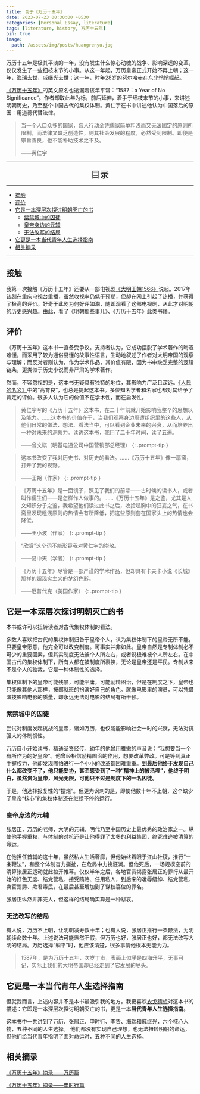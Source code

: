 ```yaml
---
title: 关于《万历十五年》
date: 2023-07-23 00:30:00 +0530
categories: [Personal Essay, literature]
tags: [literature, history, 万历十五年]
pin: true
image:
  path: /assets/img/posts/huangrenyu.jpg
---
```



万历十五年是极其平淡的一年，没有发生什么惊心动魄的战争、影响深远的变革，仅仅发生了一些细枝末节的小事。从这一年起，万历皇帝正式开始不再上朝；这一年，海瑞去世，戚继光去世；这一年，时年28岁的努尔哈赤在东北悄悄崛起。

[《万历十五年》](https://baike.baidu.com/item/%E4%B8%87%E5%8E%86%E5%8D%81%E4%BA%94%E5%B9%B4/83205)的英文原名也透漏着该年平常：“1587：a Year of No Significance”。作者却取此年为标，前后延伸，着手于细枝末节的小事，来讲述明朝历史，乃至整个中国古代的集权体制。黄仁宇在书中讲述他认为中国落后的原因：用道德代替法律。

> 当一个人口众多的国家，各人行动全凭儒家简单粗浅而又无法固定的原则所限制，而法律又缺乏创造性，则其社会发展的程度，必然受到限制。即便是宗旨善良，也不能补助技术之不及。
> 
>——黄仁宇


---
<center><font size='5'> 目录 </font></center>

---

<!-- TOC -->
  * [接触](#接触)
  * [评价](#评价)
  * [它是一本深层次探讨明朝灭亡的书](#它是一本深层次探讨明朝灭亡的书)
    * [紫禁城中的囚徒](#紫禁城中的囚徒)
    * [皇帝身边的元辅](#皇帝身边的元辅)
    * [无法改写的结局](#无法改写的结局)
  * [它更是一本当代青年人生选择指南](#它更是一本当代青年人生选择指南)
  * [相关摘录](#相关摘录)
<!-- TOC -->

---



## 接触
我第一次接触《万历十五年》还要从一部电视剧[《大明王朝1566》](https://baike.baidu.com/item/%E5%A4%A7%E6%98%8E%E7%8E%8B%E6%9C%9D1566%E5%98%89%E9%9D%96%E4%B8%8E%E6%B5%B7%E7%91%9E/185646)说起。2017年该剧在重庆电视台重播，虽然收视率仍低于预期，但却在网上引起了热播，并获得了极高的评价。好奇于此剧为何好评如潮，随即观看了这部电视剧，从此才对明朝的历史感兴趣。由此，看了《明朝那些事儿》、《万历十五年》此类书籍。

## 评价

《万历十五年》这本书一直备受争议。支持者认为，它成功摆脱了学术著作的晦涩难懂，而采用了较为通俗易懂的故事性语言，生动地叙述了作者对大明帝国的观察与理解；而反对者则认为，作为学术作品，其价值有限，因为书中缺乏完整的逻辑链条，更类似于历史小说而非严肃的学术著作。

然而，不容忽视的是，这本书无疑具有独特的地位，其影响力广泛且深远。[《人民的名义》](https://baike.baidu.com/item/%E4%BA%BA%E6%B0%91%E7%9A%84%E5%90%8D%E4%B9%89/17545218)中的“高育良”，也总是提起这本书。多位知名学者和名家也都对其给予了肯定的评价。很多人认为它的价值不在学术性，而在启发性。

>黄仁宇写的《万历十五年》这本书，在二十年前就开始影响我整个的思想以及能力。……这本书的价值在于，当我们观察身边周遭组织里的这些人，从他们日常的做法、想法、看法当中，可以看到企业未来的兴衰，从而培养出一种对未来的洞察力。读透这本书，我用了二十年时间，读了五遍。
>
>——曾文祺（明基电通公司中国营销部总经理）
{: .prompt-tip }

>这本书改变了我对历史书、对历史的看法。……《万历十五年》像一扇窗，打开了我的视野。
>
>——王朔（作家）
{: .prompt-tip }

>《万历十五年》是一面镜子，照见了我们的前辈——古时候的读书人，或者叫作儒生们——是怎样作人做事的。……《万历十五年》是之鉴，尤其是人文知识分子之鉴，我希望他们读过此书之后，收拾起胸中的狂妄之气，在书斋里发现粗浅原则的热情会有所降低，把这些原则套在国家头上的热情也会降低。
>
>——王小波（作家）
{: .prompt-tip }

> “欣赏”这个词不能形容我对黄仁宇的崇敬。
>
>——易中天（学者）
{: .prompt-tip }

>《万历十五年》尽管是一部严谨的学术作品，但却具有卡夫卡小说《长城》那样的超现实主义的梦幻色彩。
>
>——厄普代克（美国作家）
{: .prompt-tip }


## 它是一本深层次探讨明朝灭亡的书

本书或许可以扭转读者对古代集权体制的看法。

多数人喜欢把古代的集权体制归咎于皇帝个人，认为集权体制下的皇帝无所不能，只要皇帝愿意，他完全可以改变制度。可事实并非如此。皇帝自然是专制体制必不可少的重要因素，但其实制度无法被个人所左右，或者说极难被个人所左右。在中国古代的集权体制下，所有人都在被制度所裹挟，无论是皇帝还是平民。专制从来不是个人的独裁，它是一种体制性的选择。

集权体制下的皇帝可能残暴，可能平庸，可能励精图治，但是在制度之下，皇帝也只能像其他人那样，按部就班的扮演好自己的角色。就像电影里的演员，可以凭借演技影响电影的质量，却永远无法对电影的结局有所干预。

### 紫禁城中的囚徒

尝试对制度发起挑战的皇帝，诸如万历，也仅能能影响社会一时的兴衰，无法对抗强大的体制惯性。

万历自小开始读书，精通圣贤经传。幼年的他曾用稚嫩的声音说：“我想要当一个有所作为的好皇帝”。他曾经相信励精图治的作用，想要改革弊政。可是等到真正手握权力，他却发现哪怕进行一个小小的改革都困难重重。**到最后他终于发现自己什么都改变不了，他只能妥协，甚至感受到了一种“精神上的被活埋”，他终于明白，虽然贵为皇帝，风光无限，可他只不过是制度下的一名囚徒。**

于是，他选择报复性的“摆烂”。但更为讽刺的是，即使他数十年不上朝，这个缺少了皇帝“核心”的集权体制还在继续不停的运行。

### 皇帝身边的元辅

张居正，万历的老师，大明的元辅，明代乃至中国历史上最优秀的政治家之一。纵使他手握重权，与体制的对抗还是让他得罪了太多的利益集团，终究难逃被清算的命运。

在他担任首辅的这十年，虽然私人生活奢靡，但他始终着眼于江山社稷，推行“一条鞭法”，和整个体制奋力撕扯，在危局中力挽狂澜。但他死后，一场规模空前的清算张居正运动就此拉开帷幕。仅仅半年之后，各地官员揭露张居正的罪行从最开始的好色无度、结党营私、接受贿赂、任用私人，到后来的凌辱缙绅、结党营私、卖官鬻爵、欺君毒民，在最后甚至增加到了谋权篡位的罪名。 

张居正纵然并非完人，但这样的结局确实算是一种悲哀。


### 无法改写的结局

有人说，万历不上朝，让明朝减寿数十年；也有人说，张居正推行一条鞭法，为明朝续命数十年。上述说法可能纵然不假，但万历也好，张居正也好，都无法改写大明的结局。万历选择“躺平”时，他应该清楚，很多事情他根本无能为力。

>1587年，是为万历十五年，次岁丁亥，表面上似乎是四海升平，无事可记，实际上我们的大明帝国却已经走到了它发展的尽头。

## 它更是一本当代青年人生选择指南
但就我而言，上述内容并不是本书最吸引我的地方。我更喜欢[衣戈猜想](https://space.bilibili.com/170948267)对这本书的描述：它即是一本深层次探讨明朝灭亡的书，更是一本**当代青年人生选择指南**。

这本书中一共讲到了万历、张居正、申时行、李贽、海瑞和戚继光，六个核心人物，五种不同的人生选择。 他们都没有实现自己理想，也无法扭转明朝的命运，但他们给当代青年指明了面对命运时，五种不同的人生选择。


## 相关摘录

[《万历十五年》摘录——万历篇](/posts/万历十五年-摘录-万历篇/)

[《万历十五年》摘录——申时行篇](/posts/万历十五年-摘录-申时行篇/)


